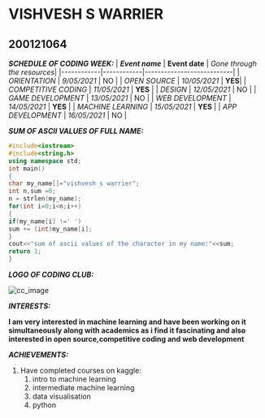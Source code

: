 # VISHVESH S WARRIER
## 200121064
***SCHEDULE OF CODING WEEK:***
 | ***Event name*** | **Event date** | *Gone through the resources*|
 |------------|------------|---------------------------|
 | *ORIENTATION* | *9/05/2021* | NO |
 | *OPEN SOURCE* | *10/05/2021* | **YES**|
 | *COMPETITIVE CODING* | *11/05/2021* | **YES** |
 | *DESIGN* | *12/05/2021* | NO |
 | *GAME DEVELOPMENT* | *13/05/2021* | NO |
 | *WEB DEVELOPMENT* | *14/05/2021* | **YES** |
 | *MACHINE LEARNING* | *15/05/2021* | **YES** |
 | *APP DEVELOPMENT* | *16/05/2021* | NO |
 
 ***SUM OF ASCII VALUES OF FULL NAME:***
```cpp
#include<iostream>
#include<string.h>
using namespace std;
int main()
{
char my_name[]="vishvesh s warrier";
int n,sum =0;
n = strlen(my_name);
for(int i=0;i<n;i++)
{
if(my_name[i] !=' ')
sum += (int)my_name[i];
}
cout<<"sum of ascii values of the character in my name:"<<sum;
return 1;
}
```

***LOGO OF CODING CLUB:***

![cc_image](https://github.com/codingiitg/open_source_submission/blob/main/coding-club%20logo.png?raw=true)

***INTERESTS:***

**I am very interested in machine learning and have been working on it simultaneously along with academics as i find it fascinating and also interested in open source,competitive coding and web development**

***ACHIEVEMENTS:***

1. Have completed courses on kaggle:
    1. intro to machine learning
    2. intermediate machine learning
    3. data visualisation
    4. python
